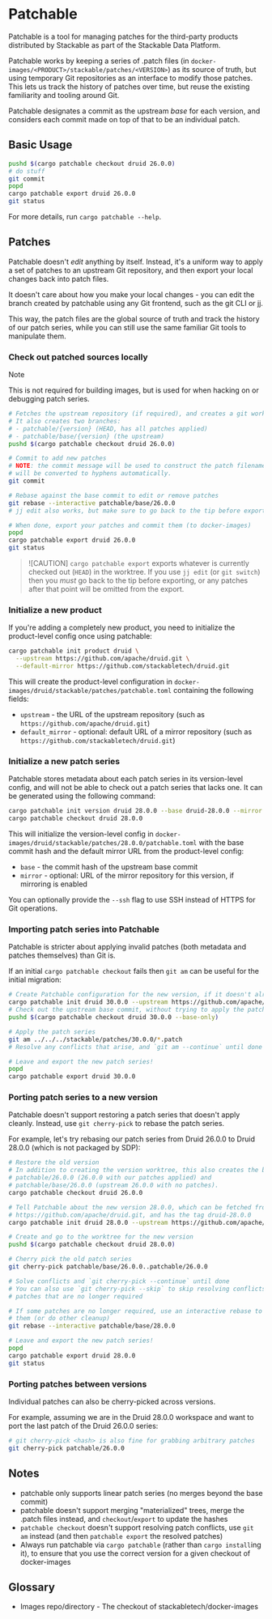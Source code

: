 # Patchable

Patchable is a tool for managing patches for the third-party products distributed by Stackable as part of the Stackable Data Platform.

Patchable works by keeping a series of .patch files (in `docker-images/<PRODUCT>/stackable/patches/<VERSION>`)
as its source of truth, but using temporary Git repositories as an interface to modify those patches.
This lets us track the history of patches over time, but reuse the existing familiarity and tooling around Git.

Patchable designates a commit as the upstream _base_ for each version, and considers each commit made on top of that to be an individual patch.

## Basic Usage

```sh
pushd $(cargo patchable checkout druid 26.0.0)
# do stuff
git commit
popd
cargo patchable export druid 26.0.0
git status
```

For more details, run `cargo patchable --help`.

## Patches

Patchable doesn't _edit_ anything by itself. Instead, it's a uniform way to apply a set of patches
to an upstream Git repository, and then export your local changes back into patch files.

It doesn't care about how you make your local changes - you can edit the branch created by
patchable using any Git frontend, such as the git CLI or [jj](https://jj-vcs.github.io/jj/latest/).

This way, the patch files are the global source of truth and track the history of our patch series,
while you can still use the same familiar Git tools to manipulate them.

### Check out patched sources locally

> [!NOTE]
> This is not required for building images, but is used for when hacking on or debugging patch series.

```sh
# Fetches the upstream repository (if required), and creates a git worktree to work with it
# It also creates two branches:
# - patchable/{version} (HEAD, has all patches applied)
# - patchable/base/{version} (the upstream)
pushd $(cargo patchable checkout druid 26.0.0)

# Commit to add new patches
# NOTE: the commit message will be used to construct the patch filename. Spaces
# will be converted to hyphens automatically.
git commit

# Rebase against the base commit to edit or remove patches
git rebase --interactive patchable/base/26.0.0
# jj edit also works, but make sure to go back to the tip before exporting

# When done, export your patches and commit them (to docker-images)
popd
cargo patchable export druid 26.0.0
git status
```

> ![CAUTION]
> `cargo patchable export` exports whatever is currently checked out (`HEAD`) in the worktree.
> If you use `jj edit` (or `git switch`) then you _must_ go back to the tip before exporting, or
> any patches after that point will be omitted from the export.

### Initialize a new product

If you're adding a completely new product, you need to initialize the product-level config once
using patchable:

```sh
cargo patchable init product druid \
  --upstream https://github.com/apache/druid.git \
  --default-mirror https://github.com/stackabletech/druid.git
```

This will create the product-level configuration in `docker-images/druid/stackable/patches/patchable.toml`
containing the following fields:

- `upstream` - the URL of the upstream repository (such as `https://github.com/apache/druid.git`)
- `default_mirror` - optional: default URL of a mirror repository (such as `https://github.com/stackabletech/druid.git`)

### Initialize a new patch series

Patchable stores metadata about each patch series in its version-level config, and will not be able
to check out a patch series that lacks one. It can be generated using the following command:

```sh
cargo patchable init version druid 28.0.0 --base druid-28.0.0 --mirror
cargo patchable checkout druid 28.0.0
```

This will initialize the version-level config in `docker-images/druid/stackable/patches/28.0.0/patchable.toml`
with the base commit hash and the default mirror URL from the product-level config:

- `base` - the commit hash of the upstream base commit
- `mirror` - optional: URL of the mirror repository for this version, if mirroring is enabled

You can optionally provide the `--ssh` flag to use SSH instead of HTTPS for Git operations.

### Importing patch series into Patchable

Patchable is stricter about applying invalid patches (both metadata and patches themselves) than Git is.

If an initial `cargo patchable checkout` fails then `git am` can be useful for the initial migration:

```sh
# Create Patchable configuration for the new version, if it doesn't already exist
cargo patchable init druid 30.0.0 --upstream https://github.com/apache/druid.git --base druid-30.0.0
# Check out the upstream base commit, without trying to apply the patches
pushd $(cargo patchable checkout druid 30.0.0 --base-only)

# Apply the patch series
git am ../../../stackable/patches/30.0.0/*.patch
# Resolve any conflicts that arise, and `git am --continue` until done

# Leave and export the new patch series!
popd
cargo patchable export druid 30.0.0
```

### Porting patch series to a new version

Patchable doesn't support restoring a patch series that doesn't apply cleanly. Instead, use `git cherry-pick` to rebase the patch series.

For example, let's try rebasing our patch series from Druid 26.0.0 to Druid 28.0.0 (which is not packaged by SDP):

```sh
# Restore the old version
# In addition to creating the version worktree, this also creates the branches
# patchable/26.0.0 (26.0.0 with our patches applied) and
# patchable/base/26.0.0 (upstream 26.0.0 with no patches).
cargo patchable checkout druid 26.0.0

# Tell Patchable about the new version 28.0.0, which can be fetched from
# https://github.com/apache/druid.git, and has the tag druid-28.0.0
cargo patchable init druid 28.0.0 --upstream https://github.com/apache/druid.git --base druid-28.0.0

# Create and go to the worktree for the new version
pushd $(cargo patchable checkout druid 28.0.0)

# Cherry pick the old patch series
git cherry-pick patchable/base/26.0.0..patchable/26.0.0

# Solve conflicts and `git cherry-pick --continue` until done
# You can also use `git cherry-pick --skip` to skip resolving conflicts for
# patches that are no longer required

# If some patches are no longer required, use an interactive rebase to remove
# them (or do other cleanup)
git rebase --interactive patchable/base/28.0.0

# Leave and export the new patch series!
popd
cargo patchable export druid 28.0.0
git status
```

### Porting patches between versions

Individual patches can also be cherry-picked across versions.

For example, assuming we are in the Druid 28.0.0 workspace and want to port the last patch of the
Druid 26.0.0 series:

```sh
# git cherry-pick <hash> is also fine for grabbing arbitrary patches
git cherry-pick patchable/26.0.0
```

## Notes

- patchable only supports linear patch series (no merges beyond the base commit)
- patchable doesn't support merging "materialized" trees, merge the .patch files instead, and `checkout`/`export` to update the hashes
- `patchable checkout` doesn't support resolving patch conflicts, use `git am` instead (and then `patchable export` the resolved patches)
- Always run patchable via `cargo patchable` (rather than `cargo install`ing it), to ensure that you use the correct version for a given checkout of docker-images

## Glossary

- Images repo/directory - The checkout of stackabletech/docker-images
